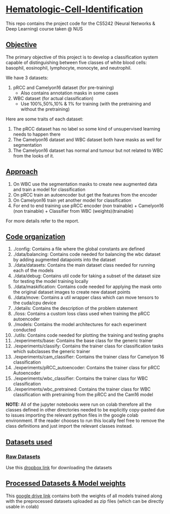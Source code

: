 # <u> Hematologic-Cell-Identification </u>
This repo contains the project code for the CS5242 (Neural Networks &amp; Deep Learning) course taken @ NUS

## <u> Objective </u>

The primary objective of this project is to develop a classification system capable
of distinguishing between five classes of white blood cells: basophil, eosinophil,
lymphocyte, monocyte, and neutrophil.

We have 3 datasets:
1. pRCC and Camelyon16 dataset (for pre-training)
   - Also contains annotation masks in some cases
2. WBC dataset (for actual classification)
   - Use 100%,50%,10% & 1% for training (with the pretraining and without the pretraining)

Here are some traits of each dataset:
1. The pRCC dataset has no label so some kind of unsupervised learning needs to happen there
2. The Camelyon16 dataset and WBC dataset both have masks as well for segmentation
3. The Camelyon16 dataset has normal and tumour but not related to WBC from the looks of it.

## <u> Approach </u>

1. On WBC use the segmentation masks to create new augmented data and train a model for classification
2. On pRCC train an autoencoder but get the features from the encoder 
3. On Camelyon16 train yet another model for classification
4. For end to end training use pRCC encoder (non trainable) + Camelyon16 (non trainable) + Classifier from WBC (weights)(trainable)

For more details refer to the report.

## <u>Code organization</u>

1. ./config: Contains a file where the global constants are defined
2. ./data/balancing: Contains code needed for balancing the wbc dataset by adding augmented datapoints into the dataset
3. ./data/datasets: Contains the main dataset class needed for running each of the models
4. ./data/debug: Contains util code for taking a subset of the dataset size for testing the model training locally
5. ./data/maskification: Contains code needed for applying the mask onto the original dataset images to create new dataset points
6. ./data/move: Contains a util wrapper class which can move tensors to the cuda/cpu device
7. ./details: Contains the description of the problem statement
8. ./loss: Contains a custom loss class used when training the pRCC autoencoder
9. ./models: Contains the model architectures for each experiment conducted
10. ./utils: Contains code needed for plotting the training and testing graphs
11. ./experiments/base: Contains the base class for the generic trainer
12. ./experiments/classify: Contains the trainer class for classification tasks which subclasses the generic trainer
12. ./experiments/cam_classifier: Contains the trainer class for Camelyon 16 classification
13. ./experiments/pRCC_autoencoder: Contains the trainer class for pRCC Autoencoder
14. ./experiments/wbc_classifier: Contains the trainer class for WBC classification
15. ./experiments/wbc_pretrained: Contains the trainer class for WBC classification with pretraining from the pRCC and the Cam16 model

<b>NOTE:</b> All of the jupyter notebooks were run on colab therefore all the classes defined in other directories needed to be explicitly copy-pasted due to issues importing the relevant python files in the google colab environment. If the reader chooses to run this locally feel free to remove the class definitions and just import the relevant classes instead.

## <u>Datasets used</u>

### <u> Raw Datasets </u>
Use this <a href ="https://www.dropbox.com/sh/954r9ib45wz27x7/AAAchJJxjNCOjKFcPoogzIkXa?dl=0">dropbox link</a> for downloading the datasets


## <u> Processed Datasets & Model weights </u>

This <a href="https://drive.google.com/drive/folders/1lJLDTF6k3GGs2Oj7f07gVDdxNYfitAEy?usp=sharing">google drive link</a> contains both the weights of all models trained along with the preprocessed datasets uploaded as zip files (which can be directly usable in colab)